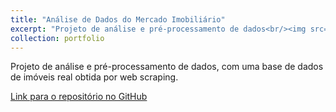 ```yaml
---
title: "Análise de Dados do Mercado Imobiliário"
excerpt: "Projeto de análise e pré-processamento de dados<br/><img src='/images/500x300.png'>"
collection: portfolio
---
```


Projeto de análise e pré-processamento de dados, com uma base de dados de imóveis real obtida por web scraping.

[Link para o repositório no GitHub](https://github.com/lcfdiniz/puc-rio/tree/main/real-estate-market)
